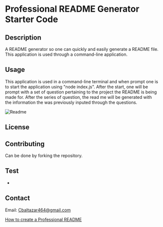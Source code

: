 # Professional README Generator Starter Code

## Description
A README generator so one can quickly and easily generate a README file. This application is used through a command-line application.

## Usage
This application is used in a command-line terminal and when prompt one is to start the application using "node index.js". After the start, one will be prompt with a set of question pertaining to the project the README is being made for. After the series of question, the read me will be generated with the information the was previously inputed through the questions.

![Readme](https://user-images.githubusercontent.com/105468134/189808633-2d74dd95-68b3-4ab0-a970-ac9b58ddfddd.gif)



## License

## Contributing 
Can be done by forking the repository.

## Test
-

 ## Contact
 Email: Cbaltazar464@gmail.com

[How to create a Professional README](https://coding-boot-camp.github.io/full-stack/github/professional-readme-guide)
